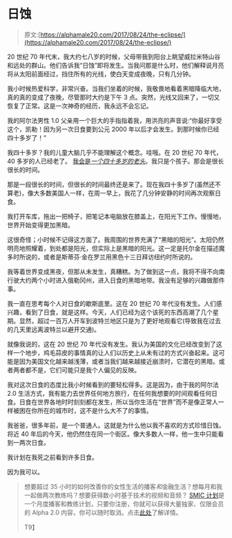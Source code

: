 # 日蚀

> 原文:[https://alphamale20.com/2017/08/24/the-eclipse/](https://alphamale20.com/2017/08/24/the-eclipse/)

20 世纪 70 年代末，我大约七八岁的时候，父母带我到阳台上眺望威拉米特山谷和远处的群山。他们告诉我“日蚀”即将发生。当我问那是什么时，他们解释说月亮将从太阳前面经过，挡住所有的光线，使白天变成夜晚，只有几分钟。

我小时候热爱科学，非常兴奋。当我们坐着的时候，我敬畏地看着黑暗降临大地，真的真的变成了夜晚，尽管那时大约是下午 3 点。突然，光线又回来了，一切又恢复了正常。这是一次神奇的经历，我永远不会忘记。

我的阿尔法男性 1.0 父亲用一个巨大的手指指着我，用洪亮的声音说:“你最好享受这个，凯勒！因为另一次日食要到公元 2000 年以后才会发生。到那时候你已经四十多岁了！”

我四十多岁？我的儿童大脑几乎不能理解这个概念。哇哦。在 20 世纪 70 年代，40 多岁的人已经老了。 [我会是*一个四十多岁的老头*](https://calebjonesblog.com/aging-now/)。我只是个孩子。那会是很长很长的时间。

那是一段很长的时间，但很长的时间最终还是来了。现在我四十多岁了(虽然还不算老)，像大多数美国人一样，在周一早上，我花了几分钟安静的时间再次观察日食。

我打开车库，拖出一把椅子，把笔记本电脑放在膝盖上，在阳光下工作。慢慢地，世界开始变得更加黑暗。

这很奇怪；小时候不记得这方面了。我周围的世界充满了“黑暗的阳光”。太阳仍然明亮地照耀着，到处都是阳光，但实际上是黑暗的阳光。这一定是托尔金在描述魔多时所说的，或者是斯蒂芬·金在罗兰用黑色十三日拜访纽约时所说的。

我等着世界变成黑夜，但那从未发生，真糟糕。为了做到这一点，我将不得不向南行驶大约两个小时进入俄勒冈州，进入日食的黑暗地带。我没有足够的兴趣做那件事。

我一直在思考每个人对日食的歇斯底里。这在 20 世纪 70 年代没有发生。人们感兴趣，看到了日食，就是这样。今天，人们已经为这个该死的东西高潮了几个星期。显然，超过一百万人开车到波特兰地区只是为了更好地观看它(导致我在过去的几天里远离波特兰以避开交通)。

就像我说的，这在 20 世纪 70 年代没有发生。我认为美国的文化已经改变到了这样一个地步，鸡毛蒜皮的事情真的让人们以历史上从未有过的方式兴奋起来。这可能是因为美国文化越来越浅薄，或者当我们越来越接近崩溃时，它潜在的黑暗。或者两者都不是，它们可能只是我个人偏见的反映。

我对这次日食的态度比我小时候看到的要轻松得多。这是因为，由于我的阿尔法 2.0 生活方式，我有能力去世界任何地方旅行，在任何我想要的时间观看任何日食。日食在世界各地时时刻刻都在发生，所以当你生活在“世界”而不是像正常人一样被困在你所在的城市时，这不是什么大不了的事情。

我爸爸，很多年前，是一个普通人。这就是为什么他以我不喜欢的方式珍惜日蚀。将近 40 年后的今天，他仍然住在同一个街区。像大多数人一样，他一生中只能看到一两次日食。

我计划在我死之前看到许多日食。

因为我可以。

> 想要超过 35 小时的如何改善你的女性生活的播客*和*金融生活？想每月和我一起做两次教练吗？想要获得数小时基于技术的视频和音频？ [SMIC 计划](https://alphamale20.kartra.com/page/vIL17)是一个月度播客和教练计划，只要你注册，你就可以获得大量独家、仅限会员的 Alpha 2.0 内容，你可以随时取消。点击[此处](https://alphamale20.kartra.com/page/vIL17)了解详情。
> 
> T9】